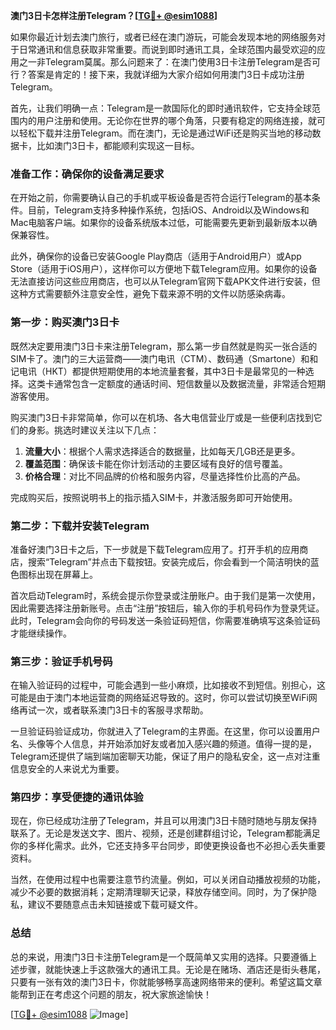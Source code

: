 **澳门3日卡怎样注册Telegram？[[TG💪+ @esim1088](https://t.me/s/esim1088)]**

如果你最近计划去澳门旅行，或者已经在澳门游玩，可能会发现本地的网络服务对于日常通讯和信息获取非常重要。而说到即时通讯工具，全球范围内最受欢迎的应用之一非Telegram莫属。那么问题来了：在澳门使用3日卡注册Telegram是否可行？答案是肯定的！接下来，我就详细为大家介绍如何用澳门3日卡成功注册Telegram。

首先，让我们明确一点：Telegram是一款国际化的即时通讯软件，它支持全球范围内的用户注册和使用。无论你在世界的哪个角落，只要有稳定的网络连接，就可以轻松下载并注册Telegram。而在澳门，无论是通过WiFi还是购买当地的移动数据卡，比如澳门3日卡，都能顺利实现这一目标。

### **准备工作：确保你的设备满足要求**

在开始之前，你需要确认自己的手机或平板设备是否符合运行Telegram的基本条件。目前，Telegram支持多种操作系统，包括iOS、Android以及Windows和Mac电脑客户端。如果你的设备系统版本过低，可能需要先更新到最新版本以确保兼容性。

此外，确保你的设备已安装Google Play商店（适用于Android用户）或App Store（适用于iOS用户），这样你可以方便地下载Telegram应用。如果你的设备无法直接访问这些应用商店，也可以从Telegram官网下载APK文件进行安装，但这种方式需要额外注意安全性，避免下载来源不明的文件以防感染病毒。

### **第一步：购买澳门3日卡**

既然决定要用澳门3日卡来注册Telegram，那么第一步自然就是购买一张合适的SIM卡了。澳门的三大运营商——澳门电讯（CTM）、数码通（Smartone）和和记电讯（HKT）都提供短期使用的本地流量套餐，其中3日卡是最常见的一种选择。这类卡通常包含一定额度的通话时间、短信数量以及数据流量，非常适合短期游客使用。

购买澳门3日卡非常简单，你可以在机场、各大电信营业厅或是一些便利店找到它们的身影。挑选时建议关注以下几点：

1. **流量大小**：根据个人需求选择适合的数据量，比如每天几GB还是更多。
2. **覆盖范围**：确保该卡能在你计划活动的主要区域有良好的信号覆盖。
3. **价格合理**：对比不同品牌的价格和服务内容，尽量选择性价比高的产品。

完成购买后，按照说明书上的指示插入SIM卡，并激活服务即可开始使用。

### **第二步：下载并安装Telegram**

准备好澳门3日卡之后，下一步就是下载Telegram应用了。打开手机的应用商店，搜索“Telegram”并点击下载按钮。安装完成后，你会看到一个简洁明快的蓝色图标出现在屏幕上。

首次启动Telegram时，系统会提示你登录或注册账户。由于我们是第一次使用，因此需要选择注册新账号。点击“注册”按钮后，输入你的手机号码作为登录凭证。此时，Telegram会向你的号码发送一条验证码短信，你需要准确填写这条验证码才能继续操作。

### **第三步：验证手机号码**

在输入验证码的过程中，可能会遇到一些小麻烦，比如接收不到短信。别担心，这可能是由于澳门本地运营商的网络延迟导致的。这时，你可以尝试切换至WiFi网络再试一次，或者联系澳门3日卡的客服寻求帮助。

一旦验证码验证成功，你就进入了Telegram的主界面。在这里，你可以设置用户名、头像等个人信息，并开始添加好友或者加入感兴趣的频道。值得一提的是，Telegram还提供了端到端加密聊天功能，保证了用户的隐私安全，这一点对注重信息安全的人来说尤为重要。

### **第四步：享受便捷的通讯体验**

现在，你已经成功注册了Telegram，并且可以用澳门3日卡随时随地与朋友保持联系了。无论是发送文字、图片、视频，还是创建群组讨论，Telegram都能满足你的多样化需求。此外，它还支持多平台同步，即使更换设备也不必担心丢失重要资料。

当然，在使用过程中也需要注意节约流量。例如，可以关闭自动播放视频的功能，减少不必要的数据消耗；定期清理聊天记录，释放存储空间。同时，为了保护隐私，建议不要随意点击未知链接或下载可疑文件。

### **总结**

总的来说，用澳门3日卡注册Telegram是一个既简单又实用的选择。只要遵循上述步骤，就能快速上手这款强大的通讯工具。无论是在赌场、酒店还是街头巷尾，只要有一张有效的澳门3日卡，你就能够畅享高速网络带来的便利。希望这篇文章能帮到正在考虑这个问题的朋友，祝大家旅途愉快！

[[TG💪+ @esim1088](https://t.me/s/esim1088) ![Image](https://i.postimg.cc/4NQfJmqS/Snipaste-2025-05-13-00-14-12.png)]